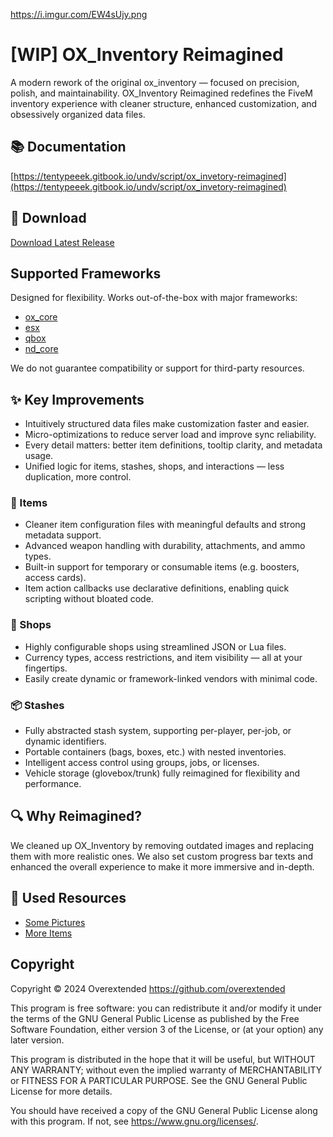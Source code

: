 https://i.imgur.com/EW4sUjy.png

# [WIP] OX_Inventory Reimagined

A modern rework of the original ox_inventory — focused on precision, polish, and maintainability. OX_Inventory Reimagined redefines the FiveM inventory experience with cleaner structure, enhanced customization, and obsessively organized data files.

## 📚 Documentation

[https://tentypeeek.gitbook.io/undv/script/ox_invetory-reimagined](https://tentypeeek.gitbook.io/undv/script/ox_invetory-reimagined)

## 💾 Download

[Download Latest Release](https://github.com/TenTypeeek/ox_inventory_reimagined/releases/tag/items)

## Supported Frameworks

Designed for flexibility. Works out-of-the-box with major frameworks:

- [ox_core](https://github.com/overextended/ox_core)
- [esx](https://github.com/esx-framework/esx_core)
- [qbox](https://github.com/Qbox-project/qbx_core)
- [nd_core](https://github.com/ND-Framework/ND_Core)

We do not guarantee compatibility or support for third-party resources.

## ✨ Key Improvements

- Intuitively structured data files make customization faster and easier.
- Micro-optimizations to reduce server load and improve sync reliability.
- Every detail matters: better item definitions, tooltip clarity, and metadata usage.
- Unified logic for items, stashes, shops, and interactions — less duplication, more control.

### 🧩 Items

- Cleaner item configuration files with meaningful defaults and strong metadata support.
- Advanced weapon handling with durability, attachments, and ammo types.
- Built-in support for temporary or consumable items (e.g. boosters, access cards).
- Item action callbacks use declarative definitions, enabling quick scripting without bloated code.

### 🏪 Shops

- Highly configurable shops using streamlined JSON or Lua files.
- Currency types, access restrictions, and item visibility — all at your fingertips.
- Easily create dynamic or framework-linked vendors with minimal code.

### 📦 Stashes

- Fully abstracted stash system, supporting per-player, per-job, or dynamic identifiers.
- Portable containers (bags, boxes, etc.) with nested inventories.
- Intelligent access control using groups, jobs, or licenses.
- Vehicle storage (glovebox/trunk) fully reimagined for flexibility and performance.

## 🔍 Why Reimagined?

We cleaned up OX_Inventory by removing outdated images and replacing them with more realistic ones. We also set custom progress bar texts and enhanced the overall experience to make it more immersive and in-depth.

## 🔁 Used Resources

- [Some Pictures](https://github.com/bitc0de/fivem-items-gallery/tree/main)
- [More Items](https://github.com/davefl67/mi_ox_items_template)

## Copyright

Copyright © 2024 Overextended https://github.com/overextended

This program is free software: you can redistribute it and/or modify it under the terms of the GNU General Public License as published by the Free Software Foundation, either version 3 of the License, or (at your option) any later version.

This program is distributed in the hope that it will be useful, but WITHOUT ANY WARRANTY; without even the implied warranty of MERCHANTABILITY or FITNESS FOR A PARTICULAR PURPOSE. See the GNU General Public License for more details.

You should have received a copy of the GNU General Public License along with this program. If not, see https://www.gnu.org/licenses/.